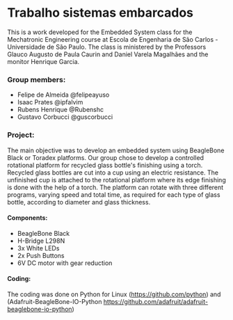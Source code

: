 # Trabalho sistemas embarcados 
This is a work developed for the Embedded System class for the Mechatronic Engineering course at Escola de Engenharia de São Carlos - Universidade de São Paulo.
The class is ministered by the Professors Glauco Augusto de Paula Caurin and Daniel Varela Magalhães and the monitor Henrique Garcia.

### Group members: 
- Felipe de Almeida @felipeayuso
- Isaac Prates @ipfalvim
- Rubens Henrique @Rubenshc
- Gustavo Corbucci @guscorbucci

### Project:
The main objective was to develop an embedded system using BeagleBone Black or Toradex platforms.
Our group chose to develop a controlled rotational platform for recycled glass bottle's finishing using a torch. 
Recycled glass bottles are cut into a cup using an electric resistance. The unfinished cup is attached to the rotational platform where its edge finishing is done with the help of a torch.
The platform can rotate with three different programs, varying speed and total time, as required for each type of glass bottle, according to diameter and glass thickness.

#### Components:
- BeagleBone Black
- H-Bridge L298N
- 3x White LEDs
- 2x Push Buttons
- 6V DC motor with gear reduction

#### Coding:
The coding was done on Python for Linux (https://github.com/python) and (Adafruit-BeagleBone-IO-Python https://github.com/adafruit/adafruit-beaglebone-io-python)
